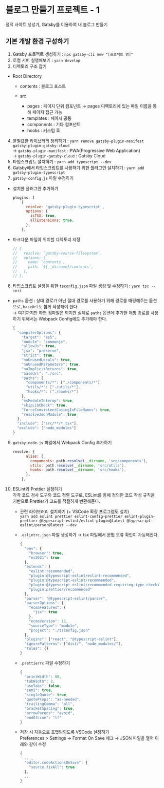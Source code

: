 # 블로그 만들기 프로젝트 - 1

정적 사이트 생성기, Gatsby를 이용하여 내 블로그 만들기

## 기본 개발 환경 구성하기

1. Gatsby 프로젝트 생성하기 : `npx gatsby-cli new "[프로젝트 명]"`
2. 로컬 서버 실행해보기 : `yarn develop`
3. 디렉토리 구조 잡기

- Root Directory

  - contents : 블로그 포스트
  - src

    - pages : 페이지 단위 컴포넌트
      → pages 디렉토리에 있는 파일 이름을 통해 페이지 접근 가능
    - templates : 페이지 공통
    - components : 기타 컴포넌트
    - hooks : 커스텀 훅

4. 불필요한 라이브러리 정리하기 : `yarn remove gatsby-plugin-manifest gatsby-plugin-gatsby-cloud`  
   → `gatsby-plugin-manifest` : PWA(Progressive Web Application)  
   → `gatsby-plugin-gatsby-cloud` : Gatsby Cloud
5. 타입스크립트 설치하기 : `yarn add typescript --dev`
6. Gatsby에서 타입스크립트를 사용하기 위한 플러그인 설치하기 : `yarn add gatsby-plugin-typescript`
7. `gatsby-config.js` 파일 수정하기

- 설치한 플러그인 추가하기

  ```js
  plugins: [
      {
        resolve: 'gatsby-plugin-typescript',
        options: {
          isTSX: true,
          allExtensions: true,
        },
      },
  ```

- 마크다운 파일이 위치할 디렉토리 지정

  ```js
  // {
  //   resolve: `gatsby-source-filesystem`,
  //   options: {
  //     name: `contents`,
  //     path: `${__dirname}/contents`,
  //   },
  // },
  ```

8. 타입스크립트 설정을 위한 `tsconfig.json` 파일 생성 및 수정하기 : `yarn tsc --init`

- `paths` 옵션 : 상대 경로가 아닌 절대 경로를 사용하기 위해 경로를 매핑해주는 옵션으로, `baseUrl`도 함께 작성해야 한다.  
  → 여기까지만 하면 컴파일은 되지만 실제로 `paths` 옵션에 추가한 매핑 경로를 사용하기 위해서는 Webpack Config에도 추가해야 한다.

  ```js
  {
    "compilerOptions": {
      "target": "es5",
      "module": "commonjs",
      "allowJs": true,
      "jsx": "preserve",
      "strict": true,
      "noUnusedLocals": true,
      "noUnusedParameters": true,
      "noImplicitReturns": true,
      "baseUrl": "./src",
      "paths": {
        "components/*": ["./components/*"],
        "utils/*": ["./utils/*"],
        "hooks/*": ["./hooks/*"]
      },
      "esModuleInterop": true,
      "skipLibCheck": true,
      "forceConsistentCasingInFileNames": true,
      "resolveJsonModule": true
    },
    "include": ["src/**/*.tsx"],
    "exclude": ["node_modules"]
  }
  ```

9. `gatsby-node.js` 파일에서 Webpack Config 추가하기

   ```js
   resolve: {
         alias: {
           components: path.resolve(__dirname, 'src/components'),
           utils: path.resolve(__dirname, 'src/utils'),
           hooks: path.resolve(__dirname, 'src/hooks'),
         },
       },
   ```

10. ESLint와 Prettier 설정하기  
    각각 코드 검사 도구와 코드 정렬 도구로, ESLint를 통해 정의한 코드 작성 규칙을 기반으로 Prettier가 코드를 적절하게 변환해준다.

    - 관련 라이브러리 설치하기 (+ VSCode 확장 프로그램도 설치)  
      `yarn add eslint prettier eslint-config-prettier eslint-plugin-prettier @typescript-eslint/eslint-plugin@latest @typescript-eslint/parser@latest --dev`

    - `.eslintrc.json` 파일 생성하기 → tsx 파일에서 문법 오류 확인이 가능해진다.

      ```js
      {
        "env": {
          "browser": true,
          "es2021": true
        },
        "extends": [
          "eslint:recommended",
          "plugin:@typescript-eslint/eslint-recommended",
          "plugin:@typescript-eslint/recommended",
          "plugin:@typescript-eslint/recommended-requiring-type-checking",
          "plugin:prettier/recommended"
        ],
        "parser": "@typescript-eslint/parser",
        "parserOptions": {
          "ecmaFeatures": {
            "jsx": true
          },
          "ecmaVersion": 12,
          "sourceType": "module",
          "project": "./tsconfig.json"
        },
        "plugins": ["react", "@typescript-eslint"],
        "ignorePatterns": ["dist/", "node_modules/"],
        "rules": {}
      }
      ```

    - `.prettierrc` 파일 수정하기

      ```js
      {
        "printWidth": 80,
        "tabWidth": 2,
        "useTabs": false,
        "semi": true,
        "singleQuote": true,
        "quoteProps": "as-needed",
        "trailingComma": "all",
        "bracketSpacing": true,
        "arrowParens": "avoid",
        "endOfLine": "lf"
      }
      ```

    - 저장 시 자동으로 포맷팅되도록 VSCode 설정하기  
      Preferences > Settings → Format On Save 체크 → JSON 파일을 열어 아래와 같이 수정

      ```js
      {
        ...,
        "editor.codeActionsOnSave": {
          "source.fixAll": true
        },
        ...
      }
      ```
